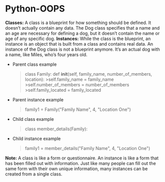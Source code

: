 # Python-OOPS

**Classes:** A class is a blueprint for how something should be defined. It doesn’t actually contain any data. The Dog class specifies that a name and an age are necessary for defining a dog, but it doesn’t contain the name or age of any specific dog.
**Instances:** While the class is the blueprint, an instance is an object that is built from a class and contains real data. An instance of the Dog class is not a blueprint anymore. It’s an actual dog with a name, like Miles, who’s four years old.
- Parent class example
  >class Family:
    >def __init__(self, family_name, number_of_members, location):
        >self.family_name = family_name
        >self.number_of_members = number_of_members
        >self.family_located = family_located
- Parent instance example
  > family1 = Family("Family Name", 4, "Location One")
- Child class example
  >class member_details(Family):
- Child instance example
  > family1 = member_details("Family Name", 4, "Location One")

**Note:** A class is like a form or questionnaire. An instance is like a form that has been filled out with information. Just like many people can fill out the same form with their own unique information, many instances can be created from a single class.
